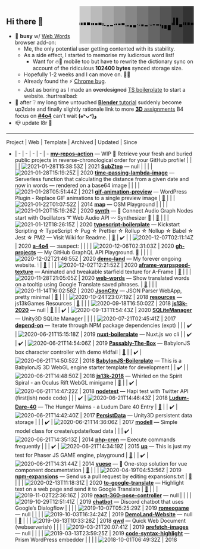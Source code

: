 <img width="307" align="right" src="https://raw.githubusercontent.com/SubZtep/SubZtep/master/assets/eq1.gif"/>

## Hi there 👋

- 🔭 **busy** w/ [Web Words](https://github.com/SubZtep/web-words) browser add-on:
  - Me, the only potential user getting contented with its stability.
  - As a side effect, I started to memorise my ludicrous word list!
    - Want for :fire::fox_face: mobile too but have to rewrite the dictionary sync on account of the ridiculous **102400 bytes** synced storage size.
  - Hopefully 1-2 weeks and I can move on. :snail::dancers:
  - Already found the :zap: [Chrome bug](https://www.youtube.com/watch?v=XBuz8XjvEAw).
  - Just as boring as I made an ~~overdesigned~~ [TS boilerplate](https://github.com/SubZtep/typescript-boilerplate) to start a website. :hurtrealbad:
- :seedling: after :grey_question: my long time untouched [**Blender** tutorial](https://www.udemy.com/course/learn-blender-3d-modeling-for-unity-video-game-development/) suddenly become up2date and finally slightly rationale link to more [**3D** assignments](http://15462.courses.cs.cmu.edu/fall2020/) B4 focus on [**#4o4**](https://github.com/SubZtep/a-4o4) can't wait **(๑˃ᴗ˂)ﻭ**
- :mailbox_closed: update l8r :crocodile:

---
Project | Web | Template | Archived | Updated | Since
 -  |  -  |  -  |  -  |  -  |  - 
[**my-repos-action**](https://github.com/SubZtep/my-repos-action) — WIP :carousel_horse: Retrieve your fresh and buried public projects in reverse-chronological order for your GitHub profile! |  |  |  | ![2021-01-28T15:38:53Z](https://time-passing.netlify.app/.netlify/functions/ago?time=1611848333000) | 2021
[**SubZtep**](https://github.com/SubZtep/SubZtep) — null |  |  |  | ![2021-01-28T15:19:25Z](https://time-passing.netlify.app/.netlify/functions/ago?time=1611847165000) | 2020
[**time-passing-lambda-image**](https://github.com/SubZtep/time-passing-lambda-image) — Serverless function that calculating the distance from a given date and now in words — rendered on a base64 image |  |  |  | ![2021-01-28T05:51:44Z](https://time-passing.netlify.app/.netlify/functions/ago?time=1611813104000) | 2021
[**gif-animation-preview**](https://github.com/SubZtep/gif-animation-preview) — WordPress Plugin - Replace GIF animations to a single preview image | [:link:](http://wordpress.org/plugins/gif-animation-preview/) |  |  | ![2021-01-22T01:07:52Z](https://time-passing.netlify.app/.netlify/functions/ago?time=1611277672000) | 2014
[**map**](https://github.com/SubZtep/map) — OSM Playground |  |  |  | ![2021-01-20T15:19:26Z](https://time-passing.netlify.app/.netlify/functions/ago?time=1611155966000) | 2020
[**synth**](https://github.com/SubZtep/synth) — 🎵 Connect Audio Graph Nodes start with Oscillators ➰ Web Audio API 〰️ Synthesizer 🎹 | [:link:](https://subztep.github.io/synth/) |  |  | ![2021-01-12T18:26:15Z](https://time-passing.netlify.app/.netlify/functions/ago?time=1610475975000) | 2020
[**typescript-boilerplate**](https://github.com/SubZtep/typescript-boilerplate) — Kickstart Scripting ☆ TypeScript ☆ Pug ☆ Prettier ☆ Rollup ☆ Nollup ☆ Babel ☆ Jest ☆ PM2 — Visit Wiki for Readme. | [:link:](https://github.com/SubZtep/typescript-boilerplate/wiki) | :heavy_check_mark: |  | ![2020-12-07T02:11:14Z](https://time-passing.netlify.app/.netlify/functions/ago?time=1607307074000) | 2020
[**a-4o4**](https://github.com/SubZtep/a-4o4) — :suspect: |  |  |  | ![2020-12-06T02:31:03Z](https://time-passing.netlify.app/.netlify/functions/ago?time=1607221863000) | 2020
[**gh-projects**](https://github.com/SubZtep/gh-projects) — My GitHub GraphQL API Playground. :crystal_ball: |  |  |  | ![2020-12-02T21:46:55Z](https://time-passing.netlify.app/.netlify/functions/ago?time=1606945615000) | 2020
[**demo-land**](https://github.com/SubZtep/demo-land) — My forever ongoing website. 🕯 | [:link:](https://demo.land) |  |  | ![2020-12-02T12:21:52Z](https://time-passing.netlify.app/.netlify/functions/ago?time=1606911712000) | 2020
[**aframe-warpspeed-texture**](https://github.com/SubZtep/aframe-warpspeed-texture) — Animated and tweakable starfield texture for A-Frame | [:link:](https://subztep.github.io/aframe-warpspeed-texture/) |  |  | ![2020-11-28T21:05:05Z](https://time-passing.netlify.app/.netlify/functions/ago?time=1606597505000) | 2020
[**web-words**](https://github.com/SubZtep/web-words) — Show translated words on a tooltip using Google Translate saved phrases. | [:link:](https://subztep.github.io/web-words/) |  |  | ![2020-11-14T16:02:58Z](https://time-passing.netlify.app/.netlify/functions/ago?time=1605369778000) | 2020
[**JsonCity**](https://github.com/SubZtep/JsonCity) — JSON Parser WebApp, pretty minimal | [:link:](https://json.city) |  |  | ![2020-10-24T23:07:19Z](https://time-passing.netlify.app/.netlify/functions/ago?time=1603580839000) | 2018
[**resources**](https://github.com/SubZtep/resources) — js13kGames Resources | [:link:](https://js13kgames.github.io/resources/) |  |  | ![2020-09-18T16:50:02Z](https://time-passing.netlify.app/.netlify/functions/ago?time=1600447802000) | 2018
[**js13k-2020**](https://github.com/SubZtep/js13k-2020) — null | [:link:](https://subztep.github.io/js13k-2020/) |  | :heavy_check_mark: | ![2020-09-13T11:54:43Z](https://time-passing.netlify.app/.netlify/functions/ago?time=1599998083000) | 2020
[**SQLiteManager**](https://github.com/SubZtep/SQLiteManager) — Unity3D SQLite Manager |  |  |  | ![2020-07-21T02:45:41Z](https://time-passing.netlify.app/.netlify/functions/ago?time=1595299541000) | 2017
[**depend-on**](https://github.com/SubZtep/depend-on) — Iterate through NPM package dependencies (expt) |  |  | :heavy_check_mark: | ![2020-06-21T15:15:18Z](https://time-passing.netlify.app/.netlify/functions/ago?time=1592752518000) | 2019
[**nuxt-boilerplate**](https://github.com/SubZtep/nuxt-boilerplate) — Nuxt.js wo cli |  | :heavy_check_mark: | :heavy_check_mark: | ![2020-06-21T14:54:06Z](https://time-passing.netlify.app/.netlify/functions/ago?time=1592751246000) | 2019
[**Passably-The-Box**](https://github.com/SubZtep/Passably-The-Box) — BabylonJS box character controller with demo #ldfail | [:link:](https://subztep.github.io/Passably-The-Box/dist/) |  | :heavy_check_mark: | ![2020-06-21T14:50:52Z](https://time-passing.netlify.app/.netlify/functions/ago?time=1592751052000) | 2018
[**BabylonJS-Boilerplate**](https://github.com/SubZtep/BabylonJS-Boilerplate) — This is a BabylonJS 3D WebGL engine starter template for development |  | :heavy_check_mark: |  | ![2020-06-21T14:48:50Z](https://time-passing.netlify.app/.netlify/functions/ago?time=1592750930000) | 2018
[**js13k-2018**](https://github.com/SubZtep/js13k-2018) — Whirled on the Spirit Spiral - an Oculus Rift WebGL minigame | [:link:](https://subztep.github.io/js13k-2018/dist) |  | :heavy_check_mark: | ![2020-06-21T14:47:22Z](https://time-passing.netlify.app/.netlify/functions/ago?time=1592750842000) | 2018
[**nodetest**](https://github.com/SubZtep/nodetest) — Hapi test with Twitter API (first(ish) node code) |  |  | :heavy_check_mark: | ![2020-06-21T14:46:43Z](https://time-passing.netlify.app/.netlify/functions/ago?time=1592750803000) | 2018
[**Ludum-Dare-40**](https://github.com/SubZtep/Ludum-Dare-40) — The Hunger Maims - a Ludum Dare 40 Entry | [:link:](https://ldjam.com/events/ludum-dare/40/the-hunger-maims) |  | :heavy_check_mark: | ![2020-06-21T14:42:40Z](https://time-passing.netlify.app/.netlify/functions/ago?time=1592750560000) | 2017
[**PersistData**](https://github.com/SubZtep/PersistData) — Unity3D persistent data storage |  |  | :heavy_check_mark: | ![2020-06-21T14:36:06Z](https://time-passing.netlify.app/.netlify/functions/ago?time=1592750166000) | 2017
[**modell**](https://github.com/SubZtep/modell) — Simple model class for create/update/load data |  |  | :heavy_check_mark: | ![2020-06-21T14:35:13Z](https://time-passing.netlify.app/.netlify/functions/ago?time=1592750113000) | 2014
[**php-cron**](https://github.com/SubZtep/php-cron) — Execute commands frequently |  |  | :heavy_check_mark: | ![2020-06-21T14:34:19Z](https://time-passing.netlify.app/.netlify/functions/ago?time=1592750059000) | 2015
[**up**](https://github.com/SubZtep/up) — This is just my test for Phaser JS GAME engine, playground | [:link:](http://subztep.github.io/up/) |  | :heavy_check_mark: | ![2020-06-21T14:31:44Z](https://time-passing.netlify.app/.netlify/functions/ago?time=1592749904000) | 2014
[**vuese**](https://github.com/SubZtep/vuese) — 🤗 One-stop solution for vue component documentation | [:link:](https://vuese.org/) |  |  | ![2020-04-19T04:53:56Z](https://time-passing.netlify.app/.netlify/functions/ago?time=1587272036000) | 2019
[**npm-expansions**](https://github.com/SubZtep/npm-expansions) — Send us a pull request by editing expansions.txt | [:link:](http://npm.im/npm-expansions) |  |  | ![2020-02-13T11:18:31Z](https://time-passing.netlify.app/.netlify/functions/ago?time=1581592711000) | 2020
[**to-google-translate**](https://github.com/SubZtep/to-google-translate) — Highlight text on a web page and send it to Google Translate | [:link:](https://addons.mozilla.org/firefox/addon/to-google-translate/) |  |  | ![2019-11-02T22:36:16Z](https://time-passing.netlify.app/.netlify/functions/ago?time=1572734176000) | 2019
[**react-360-pose-controller**](https://github.com/SubZtep/react-360-pose-controller) — null |  |  |  | ![2019-10-29T12:51:41Z](https://time-passing.netlify.app/.netlify/functions/ago?time=1572353501000) | 2019
[**chatbot**](https://github.com/SubZtep/chatbot) — Discord chatbot that uses Google’s Dialogflow |  |  |  | ![2019-10-07T05:25:29Z](https://time-passing.netlify.app/.netlify/functions/ago?time=1570425929000) | 2019
[**romeogame**](https://github.com/SubZtep/romeogame) — null |  |  |  | ![2019-10-03T16:34:24Z](https://time-passing.netlify.app/.netlify/functions/ago?time=1570120464000) | 2019
[**DemoLand-Website**](https://github.com/SubZtep/DemoLand-Website) — null | [:link:](https://demo.land/) |  |  | ![2019-06-13T10:33:28Z](https://time-passing.netlify.app/.netlify/functions/ago?time=1560422008000) | 2018
[**qwd**](https://github.com/SubZtep/qwd) — Quick Web Document (webserverish) |  |  |  | ![2019-03-21T20:07:41Z](https://time-passing.netlify.app/.netlify/functions/ago?time=1553198861000) | 2019
[**prefetch-images**](https://github.com/SubZtep/prefetch-images) — null |  |  |  | ![2019-03-13T23:59:25Z](https://time-passing.netlify.app/.netlify/functions/ago?time=1552521565000) | 2019
[**code-syntax-highlight**](https://github.com/SubZtep/code-syntax-highlight) — Prism WordPress embedder |  |  |  | ![2018-10-01T06:49:32Z](https://time-passing.netlify.app/.netlify/functions/ago?time=1538376572000) | 2018